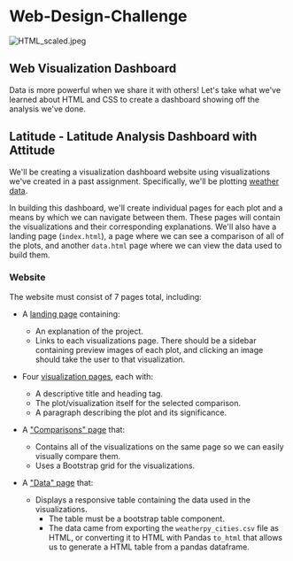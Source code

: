 # Web-Design-Challenge 

![HTML_scaled.jpeg](hhttps://github.com/PeiDay/Web-Design-Challenge/blob/main/Resources/assets/HTML_scaled.jpeg)

## Web Visualization Dashboard

Data is more powerful when we share it with others! Let's take what we've learned about HTML and CSS to create a dashboard showing off the analysis we've done.

## Latitude - Latitude Analysis Dashboard with Attitude

We'll be creating a visualization dashboard website using visualizations we've created in a past assignment. Specifically, we'll be plotting [weather data](Resources/weatherpy_cities.csv).

In building this dashboard, we'll create individual pages for each plot and a means by which we can navigate between them. These pages will contain the visualizations and their corresponding explanations. We'll also have a landing page (`index.html`), a page where we can see a comparison of all of the plots, and another `data.html` page where we can view the data used to build them.

### Website 

The website must consist of 7 pages total, including:

* A [landing page](#landing-page) containing:
  * An explanation of the project.
  * Links to each visualizations page. There should be a sidebar containing preview images of each plot, and clicking an image should take the user to that visualization.

* Four [visualization pages](#visualization-pages), each with:
  * A descriptive title and heading tag.
  * The plot/visualization itself for the selected comparison.
  * A paragraph describing the plot and its significance.

* A ["Comparisons" page](#comparisons-page) that:
  * Contains all of the visualizations on the same page so we can easily visually compare them.
  * Uses a Bootstrap grid for the visualizations.

* A ["Data" page](#data-page) that:
  * Displays a responsive table containing the data used in the visualizations.
    * The table must be a bootstrap table component.
    * The data came from exporting the `weatherpy_cities.csv` file as HTML, or converting it to HTML with Pandas `to_html` that allows us to generate a HTML table from a pandas dataframe. 